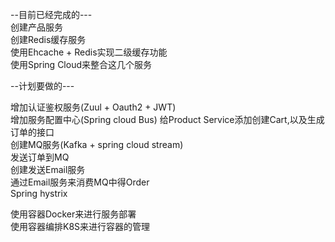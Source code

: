 --目前已经完成的--- </br>
创建产品服务</br>
创建Redis缓存服务</br>
使用Ehcache + Redis实现二级缓存功能</br>
使用Spring Cloud来整合这几个服务</br>


--计划要做的---</br>

增加认证鉴权服务(Zuul + Oauth2 + JWT)</br>
增加服务配置中心(Spring cloud Bus)
给Product Service添加创建Cart,以及生成订单的接口</br>
创建MQ服务(Kafka + spring cloud stream)</br>
发送订单到MQ</br>
创建发送Email服务</br>
通过Email服务来消费MQ中得Order</br>
Spring hystrix



使用容器Docker来进行服务部署</br>
使用容器编排K8S来进行容器的管理</br>